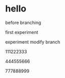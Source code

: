 # hello

before branching

first experiment

experiment modify branch

111222333

444555666

777888999